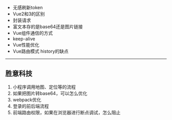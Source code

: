 - 无感刷新token
- Vue2和3的区别
- 封装请求
- 富文本存的是base64还是图片链接
- Vue组件通信的方式
- keep-alive
- Vue性能优化
- Vue路由模式 history的缺点

---



## 胜意科技

 

1. 小程序调用地图、定位等的流程
2. 如果把图片转base64，可以怎么优化
3. webpack优化
4. 登录的前后端流程
5. 前端路由权限，如果在浏览器进行断点调试，怎么阻止